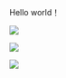 Hello world！

![](https://img.shields.io/github/stars/zxsczx)

![](https://github-readme-stats.vercel.app/api?username=zxsczx&theme=dark&show_icons=true&hide_border=false&count_private=true)

![](https://github-readme-stats.vercel.app/api/top-langs/?username=zxsczx&theme=dark&show_icons=true&hide_border=false&layout=compact)

